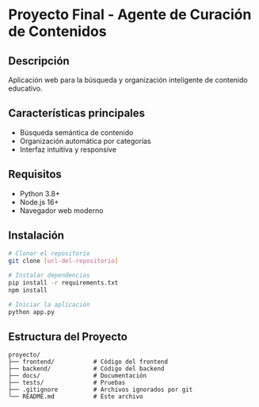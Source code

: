 # Proyecto Final - Agente de Curación de Contenidos

## Descripción
Aplicación web para la búsqueda y organización inteligente de contenido educativo.

## Características principales
- Búsqueda semántica de contenido
- Organización automática por categorías
- Interfaz intuitiva y responsive

## Requisitos
- Python 3.8+
- Node.js 16+
- Navegador web moderno

## Instalación
```bash
# Clonar el repositorio
git clone [url-del-repositorio]

# Instalar dependencias
pip install -r requirements.txt
npm install

# Iniciar la aplicación
python app.py
```

## Estructura del Proyecto
```
proyecto/
├── frontend/           # Código del frontend
├── backend/            # Código del backend
├── docs/               # Documentación
├── tests/              # Pruebas
├── .gitignore          # Archivos ignorados por git
└── README.md           # Este archivo
```
